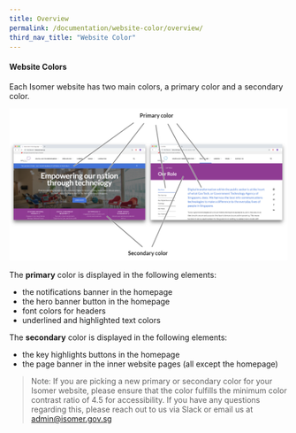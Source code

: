 ```yaml
---
title: Overview
permalink: /documentation/website-color/overview/
third_nav_title: "Website Color"
---
```

#### **Website Colors**
Each Isomer website has two main colors, a primary color and a secondary color.

![Image showing where the primary and secondary colors show up](/images/resources/website_colors.PNG)

The **primary** color is displayed in the following elements:
* the notifications banner in the homepage
* the hero banner button in the homepage
* font colors for headers
* underlined and highlighted text colors

The **secondary** color is displayed in the following elements:
* the key highlights buttons in the homepage
* the page banner in the inner website pages (all except the homepage)

> Note: If you are picking a new primary or secondary color for your Isomer website, please ensure that the color fulfills the minimum color contrast ratio of 4.5 for accessibility. If you have any questions regarding this, please reach out to us via Slack or email us at <admin@isomer.gov.sg>
